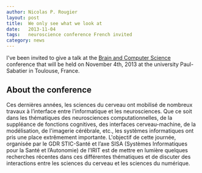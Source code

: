 ```yaml
---
author: Nicolas P. Rougier
layout: post
title:  We only see what we look at
date:   2013-11-04
tags:   neuroscience conference French invited
category: news
---
```



I've been invited to give a talk at the
[Brain and Computer Science][conference] conference that will be held
on November 4th, 2013 at the university Paul-Sabatier in Toulouse, France.

[conference]: {{site.baseurl}}/downloads/ProgrammeJourneeSISA.pdf

## About the conference

Ces dernières années, les sciences du cerveau ont mobilisé de nombreux travaux
à l’interface entre l’informatique et les neurosciences. Que ce soit dans les
thématiques des neurosciences computationnelles, de la suppléance de fonctions
cognitives, des interfaces cerveau-machine, de la modélisation, de l'imagerie
cérébrale, etc., les systèmes informatiques ont pris une place extrêmement
importante. L'objectif de cette journée, organisée par le GDR STIC-Santé et
l’axe SISA (Systèmes Informatiques pour la Santé et l’Autonomie) de l’IRIT est
de mettre en lumière quelques recherches récentes dans ces différentes
thématiques et de discuter des interactions entre les sciences du cerveau et
les sciences du numérique.
